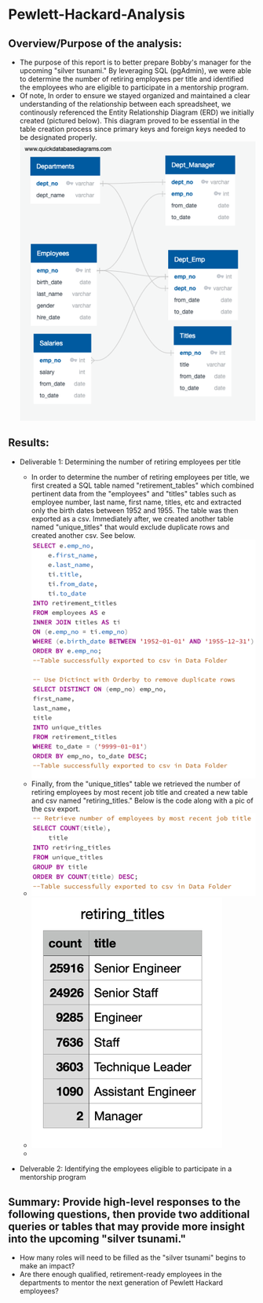 # Pewlett-Hackard-Analysis

## Overview/Purpose of the analysis: 
   * The purpose of this report is to better prepare Bobby's manager for the upcoming "silver tsunami." By leveraging SQL (pgAdmin), we were able to determine the number of retiring employees per title and identified the employees who are eligible to participate in a mentorship program. 
   * Of note, In order to ensure we stayed organized and maintained a clear understanding of the relationship between each spreadsheet, we continously referenced the Entity Relationship Diagram (ERD) we initially created (pictured below). This diagram proved to be essential in the table creation process since primary keys and foreign keys needed to be designated properly.    
     ![ERD](Analysis_Projects_Folder/Pewlett-Hackard-Analysis_Folder/EmployeeDB.png)
   
## Results: 
   * Deliverable 1: Determining the number of retiring employees per title
     * In order to determine the number of retiring employees per title, we first created a SQL table named "retirement_tables" which combined pertinent data from the "employees" and "titles" tables such as employee number, last name, first name, titles, etc and extracted only the birth dates between 1952 and 1955. The table was then exported as a csv. Immediately after, we created another table named "unique_titles" that would exclude duplicate rows and created another csv. See below.
      ![retirement_tables](Analysis_Projects_Folder/Pewlett-Hackard-Analysis_Folder/retirement_unique.png)
     * Finally, from the "unique_titles" table we retrieved the number of retiring employees by most recent job title and created a new table and csv named "retiring_titles." Below is the code along with a pic of the csv export. 
     * ![retiring_titles](Analysis_Projects_Folder/Pewlett-Hackard-Analysis_Folder/retiring_titles.png)
     * ![retiring_titles_csv](Analysis_Projects_Folder/Pewlett-Hackard-Analysis_Folder/retiring_titles_csv_image.png)
     *  
     
   * Delverable 2: Identifying the employees eligible to participate in a mentorship program

## Summary: Provide high-level responses to the following questions, then provide two additional queries or tables that may provide more insight into the upcoming "silver tsunami."
   * How many roles will need to be filled as the "silver tsunami" begins to make an impact?
   * Are there enough qualified, retirement-ready employees in the departments to mentor the next generation of Pewlett Hackard employees?
